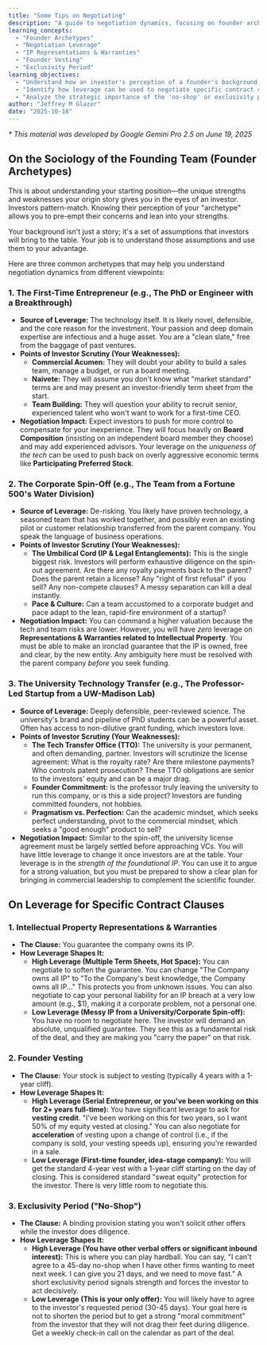 ```yaml
---
title: "Some Tips on Negotiating"
description: "A guide to negotiation dynamics, focusing on founder archetypes and how leverage impacts specific term sheet clauses."
learning_concepts:
  - "Founder Archetypes"
  - "Negotiation Leverage"
  - "IP Representations & Warranties"
  - "Founder Vesting"
  - "Exclusivity Period"
learning_objectives:
  - "Understand how an investor's perception of a founder's background can influence a negotiation."
  - "Identify how leverage can be used to negotiate specific contract clauses like IP warranties and vesting."
  - "Analyze the strategic importance of the 'no-shop' or exclusivity period in a term sheet."
author: "Jeffrey M Glazer"
date: "2025-10-18"
---
```

*\* This material was developed by Google Gemini Pro 2.5 on June 19, 2025*

## On the Sociology of the Founding Team (Founder Archetypes)

This is about understanding your starting position—the unique strengths and weaknesses your origin story gives you in the eyes of an investor. Investors pattern-match. Knowing their perception of your "archetype" allows you to pre-empt their concerns and lean into your strengths.

Your background isn't just a story; it's a set of assumptions that investors will bring to the table. Your job is to understand those assumptions and use them to your advantage.

Here are three common archetypes that may help you understand negotiation dynamics from different viewpoints:

### 1\. The First-Time Entrepreneur (e.g., The PhD or Engineer with a Breakthrough)

* **Source of Leverage:** The technology itself. It is likely novel, defensible, and the core reason for the investment. Your passion and deep domain expertise are infectious and a huge asset. You are a "clean slate," free from the baggage of past ventures.  
* **Points of Investor Scrutiny (Your Weaknesses):**  
  * **Commercial Acumen:** They will doubt your ability to build a sales team, manage a budget, or run a board meeting.  
  * **Naivete:** They will assume you don't know what "market standard" terms are and may present an investor-friendly term sheet from the start.  
  * **Team Building:** They will question your ability to recruit senior, experienced talent who won't want to work for a first-time CEO.  
* **Negotiation Impact:** Expect investors to push for more control to compensate for your inexperience. They will focus heavily on **Board Composition** (insisting on an independent board member they choose) and may add experienced advisors. Your leverage on the *uniqueness of the tech* can be used to push back on overly aggressive economic terms like **Participating Preferred Stock**.

### 2\. The Corporate Spin-Off (e.g., The Team from a Fortune 500's Water Division)

* **Source of Leverage:** De-risking. You likely have proven technology, a seasoned team that has worked together, and possibly even an existing pilot or customer relationship transferred from the parent company. You speak the language of business operations.  
* **Points of Investor Scrutiny (Your Weaknesses):**  
  * **The Umbilical Cord (IP & Legal Entanglements):** This is the single biggest risk. Investors will perform exhaustive diligence on the spin-out agreement. Are there any royalty payments back to the parent? Does the parent retain a license? Any "right of first refusal" if you sell? Any non-compete clauses? A messy separation can kill a deal instantly.  
  * **Pace & Culture:** Can a team accustomed to a corporate budget and pace adapt to the lean, rapid-fire environment of a startup?  
* **Negotiation Impact:** You can command a higher valuation because the tech and team risks are lower. However, you will have *zero* leverage on **Representations & Warranties related to Intellectual Property**. You must be able to make an ironclad guarantee that the IP is owned, free and clear, by the new entity. Any ambiguity here must be resolved with the parent company *before* you seek funding.

### 3\. The University Technology Transfer (e.g., The Professor-Led Startup from a UW-Madison Lab)

* **Source of Leverage:** Deeply defensible, peer-reviewed science. The university's brand and pipeline of PhD students can be a powerful asset. Often has access to non-dilutive grant funding, which investors love.  
* **Points of Investor Scrutiny (Your Weaknesses):**  
  * **The Tech Transfer Office (TTO):** The university is your permanent, and often demanding, partner. Investors will scrutinize the license agreement: What is the royalty rate? Are there milestone payments? Who controls patent prosecution? These TTO obligations are senior to the investors' equity and can be a major drag.  
  * **Founder Commitment:** Is the professor truly leaving the university to run this company, or is this a side project? Investors are funding committed founders, not hobbies.  
  * **Pragmatism vs. Perfection:** Can the academic mindset, which seeks perfect understanding, pivot to the commercial mindset, which seeks a "good enough" product to sell?  
* **Negotiation Impact:** Similar to the spin-off, the university license agreement must be largely settled before approaching VCs. You will have little leverage to change it once investors are at the table. Your leverage is in the *strength of the foundational IP*. You can use it to argue for a strong valuation, but you must be prepared to show a clear plan for bringing in commercial leadership to complement the scientific founder.

## On Leverage for Specific Contract Clauses

### 1\. Intellectual Property Representations & Warranties

* **The Clause:** You guarantee the company owns its IP.  
* **How Leverage Shapes It:**  
  * **High Leverage (Multiple Term Sheets, Hot Space):** You can negotiate to soften the guarantee. You can change "The Company owns all IP" to "To the Company's best knowledge, the Company owns all IP..." This protects you from unknown issues. You can also negotiate to cap your personal liability for an IP breach at a very low amount (e.g., $1), making it a corporate problem, not a personal one.  
  * **Low Leverage (Messy IP from a University/Corporate Spin-off):** You have no room to negotiate here. The investor will demand an absolute, unqualified guarantee. They see this as a fundamental risk of the deal, and they are making you "carry the paper" on that risk.

### 2\. Founder Vesting

* **The Clause:** Your stock is subject to vesting (typically 4 years with a 1-year cliff).  
* **How Leverage Shapes It:**  
  * **High Leverage (Serial Entrepreneur, or you've been working on this for 2+ years full-time):** You have significant leverage to ask for **vesting credit**. "I've been working on this for two years, so I want 50% of my equity vested at closing." You can also negotiate for **acceleration** of vesting upon a change of control (i.e., if the company is sold, your vesting speeds up), ensuring you're rewarded in a sale.  
  * **Low Leverage (First-time founder, idea-stage company):** You will get the standard 4-year vest with a 1-year cliff starting on the day of closing. This is considered standard "sweat equity" protection for the investor. There is very little room to negotiate this.

### 3\. Exclusivity Period ("No-Shop")

* **The Clause:** A binding provision stating you won't solicit other offers while the investor does diligence.  
* **How Leverage Shapes It:**  
  * **High Leverage (You have other verbal offers or significant inbound interest):** This is where you can play hardball. You can say, "I can't agree to a 45-day no-shop when I have other firms wanting to meet next week. I can give you 21 days, and we need to move fast." A short exclusivity period signals strength and forces the investor to act decisively.  
  * **Low Leverage (This is your only offer):** You will likely have to agree to the investor's requested period (30-45 days). Your goal here is not to shorten the period but to get a strong "moral commitment" from the investor that they will not drag their feet during diligence. Get a weekly check-in call on the calendar as part of the deal.